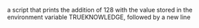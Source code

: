 a script that prints the addition of 128 with the value stored in the environment variable TRUEKNOWLEDGE, followed by a new line
